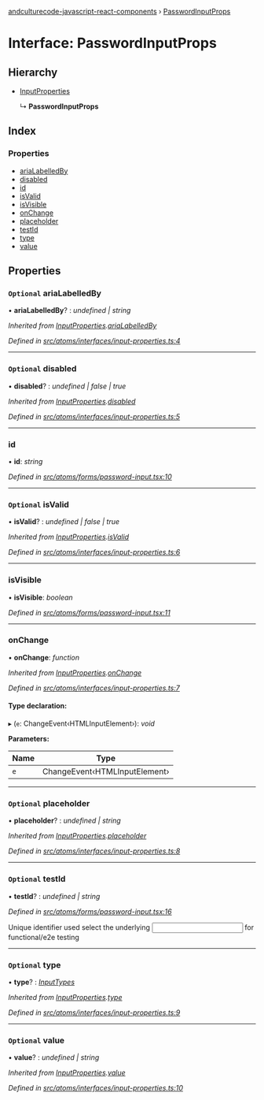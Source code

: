 [andculturecode-javascript-react-components](../README.md) › [PasswordInputProps](passwordinputprops.md)

# Interface: PasswordInputProps

## Hierarchy

* [InputProperties](inputproperties.md)

  ↳ **PasswordInputProps**

## Index

### Properties

* [ariaLabelledBy](passwordinputprops.md#optional-arialabelledby)
* [disabled](passwordinputprops.md#optional-disabled)
* [id](passwordinputprops.md#id)
* [isValid](passwordinputprops.md#optional-isvalid)
* [isVisible](passwordinputprops.md#isvisible)
* [onChange](passwordinputprops.md#onchange)
* [placeholder](passwordinputprops.md#optional-placeholder)
* [testId](passwordinputprops.md#optional-testid)
* [type](passwordinputprops.md#optional-type)
* [value](passwordinputprops.md#optional-value)

## Properties

### `Optional` ariaLabelledBy

• **ariaLabelledBy**? : *undefined | string*

*Inherited from [InputProperties](inputproperties.md).[ariaLabelledBy](inputproperties.md#optional-arialabelledby)*

*Defined in [src/atoms/interfaces/input-properties.ts:4](https://github.com/phess101/AndcultureCode.JavaScript.React.Components/blob/5fd6ba2/src/atoms/interfaces/input-properties.ts#L4)*

___

### `Optional` disabled

• **disabled**? : *undefined | false | true*

*Inherited from [InputProperties](inputproperties.md).[disabled](inputproperties.md#optional-disabled)*

*Defined in [src/atoms/interfaces/input-properties.ts:5](https://github.com/phess101/AndcultureCode.JavaScript.React.Components/blob/5fd6ba2/src/atoms/interfaces/input-properties.ts#L5)*

___

###  id

• **id**: *string*

*Defined in [src/atoms/forms/password-input.tsx:10](https://github.com/phess101/AndcultureCode.JavaScript.React.Components/blob/5fd6ba2/src/atoms/forms/password-input.tsx#L10)*

___

### `Optional` isValid

• **isValid**? : *undefined | false | true*

*Inherited from [InputProperties](inputproperties.md).[isValid](inputproperties.md#optional-isvalid)*

*Defined in [src/atoms/interfaces/input-properties.ts:6](https://github.com/phess101/AndcultureCode.JavaScript.React.Components/blob/5fd6ba2/src/atoms/interfaces/input-properties.ts#L6)*

___

###  isVisible

• **isVisible**: *boolean*

*Defined in [src/atoms/forms/password-input.tsx:11](https://github.com/phess101/AndcultureCode.JavaScript.React.Components/blob/5fd6ba2/src/atoms/forms/password-input.tsx#L11)*

___

###  onChange

• **onChange**: *function*

*Inherited from [InputProperties](inputproperties.md).[onChange](inputproperties.md#onchange)*

*Defined in [src/atoms/interfaces/input-properties.ts:7](https://github.com/phess101/AndcultureCode.JavaScript.React.Components/blob/5fd6ba2/src/atoms/interfaces/input-properties.ts#L7)*

#### Type declaration:

▸ (`e`: ChangeEvent‹HTMLInputElement›): *void*

**Parameters:**

Name | Type |
------ | ------ |
`e` | ChangeEvent‹HTMLInputElement› |

___

### `Optional` placeholder

• **placeholder**? : *undefined | string*

*Inherited from [InputProperties](inputproperties.md).[placeholder](inputproperties.md#optional-placeholder)*

*Defined in [src/atoms/interfaces/input-properties.ts:8](https://github.com/phess101/AndcultureCode.JavaScript.React.Components/blob/5fd6ba2/src/atoms/interfaces/input-properties.ts#L8)*

___

### `Optional` testId

• **testId**? : *undefined | string*

*Defined in [src/atoms/forms/password-input.tsx:16](https://github.com/phess101/AndcultureCode.JavaScript.React.Components/blob/5fd6ba2/src/atoms/forms/password-input.tsx#L16)*

Unique identifier used select the underlying <input> for functional/e2e testing

___

### `Optional` type

• **type**? : *[InputTypes](../enums/inputtypes.md)*

*Inherited from [InputProperties](inputproperties.md).[type](inputproperties.md#optional-type)*

*Defined in [src/atoms/interfaces/input-properties.ts:9](https://github.com/phess101/AndcultureCode.JavaScript.React.Components/blob/5fd6ba2/src/atoms/interfaces/input-properties.ts#L9)*

___

### `Optional` value

• **value**? : *undefined | string*

*Inherited from [InputProperties](inputproperties.md).[value](inputproperties.md#optional-value)*

*Defined in [src/atoms/interfaces/input-properties.ts:10](https://github.com/phess101/AndcultureCode.JavaScript.React.Components/blob/5fd6ba2/src/atoms/interfaces/input-properties.ts#L10)*
